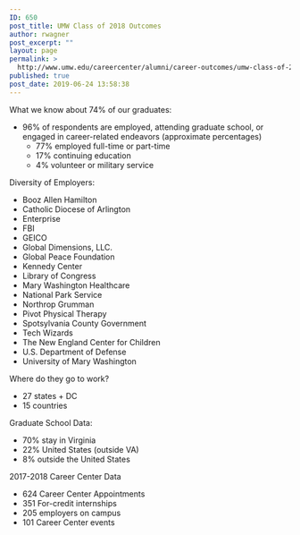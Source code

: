 ```yaml
---
ID: 650
post_title: UMW Class of 2018 Outcomes
author: rwagner
post_excerpt: ""
layout: page
permalink: >
  http://www.umw.edu/careercenter/alumni/career-outcomes/umw-class-of-2018-outcomes/
published: true
post_date: 2019-06-24 13:58:38
---
```

What we know about 74% of our graduates:
<ul>
 	<li>96% of respondents are employed, attending graduate school, or engaged in career-related endeavors (approximate percentages)
<ul>
 	<li>77% employed full-time or part-time</li>
 	<li>17% continuing education</li>
 	<li>4% volunteer or military service</li>
</ul>
</li>
</ul>
Diversity of Employers:
<ul>
 	<li>Booz Allen Hamilton</li>
 	<li>Catholic Diocese of Arlington</li>
 	<li>Enterprise</li>
 	<li>FBI</li>
 	<li>GEICO</li>
 	<li>Global Dimensions, LLC.</li>
 	<li>Global Peace Foundation</li>
 	<li>Kennedy Center</li>
 	<li>Library of Congress</li>
 	<li>Mary Washington Healthcare</li>
 	<li>National Park Service</li>
 	<li>Northrop Grumman</li>
 	<li>Pivot Physical Therapy</li>
 	<li>Spotsylvania County Government</li>
 	<li>Tech Wizards</li>
 	<li>The New England Center for Children</li>
 	<li>U.S. Department of Defense</li>
 	<li>University of Mary Washington</li>
</ul>
Where do they go to work?
<ul>
 	<li>27 states + DC</li>
 	<li>15 countries</li>
</ul>
Graduate School Data:
<ul>
 	<li>70% stay in Virginia</li>
 	<li>22% United States (outside VA)</li>
 	<li>8% outside the United States</li>
</ul>
2017-2018 Career Center Data
<ul>
 	<li>624 Career Center Appointments</li>
 	<li>351 For-credit internships</li>
 	<li>205 employers on campus</li>
 	<li>101 Career Center events</li>
</ul>